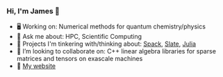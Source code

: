 ### Hi, I'm James 👋
- :desktop_computer:  Working on: Numerical methods for quantum chemistry/physics
- 💬 Ask me about: HPC, Scientific Computing
- 🤔  Projects I'm tinkering with/thinking about: [Spack](https://github.com/spack/spack), [Slate](https://bitbucket.org/icl/slate/src/master/), [Julia](https://julialang.org/)
- 🌱 I’m looking to collaborate on: C++ linear algebra libraries for sparse matrices and tensors on exascale machines
- :rocket:  [My website](http://jamesetsmith.github.io/)

<!-- [![James' Github Stats](https://github-readme-stats.vercel.app/api?username=jamesETsmith)](https://github.com/anuraghazra/github-readme-stats)

[![Top Langs](https://github-readme-stats.vercel.app/api/top-langs/?username=jamesETsmith&layout=compact)](https://github.com/anuraghazra/github-readme-stats) -->

<!--
**jamesETsmith/jamesETsmith** is a ✨ _special_ ✨ repository because its `README.md` (this file) appears on your GitHub profile.

Here are some ideas to get you started:

- 🔭 I’m currently working on ...
- 🌱 I’m currently learning ...
- 👯 I’m looking to collaborate on ...
- 🤔 I’m looking for help with ...
- 💬 Ask me about ...
- 📫 How to reach me: ...
- 😄 Pronouns: ...
- ⚡ Fun fact: ...
-->
